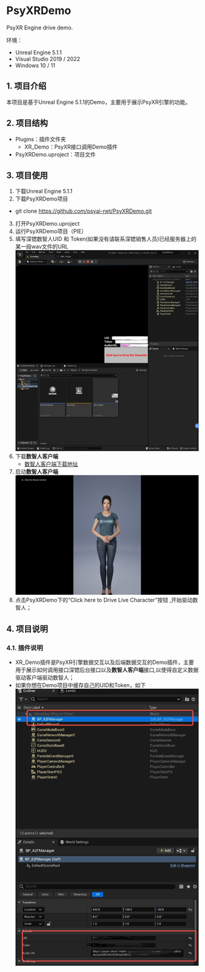 # PsyXRDemo
PsyXR Engine drive demo.

环境：
- Unreal Engine 5.1.1
- Visual Studio 2019 / 2022
- Windows 10 / 11

## 1. 项目介绍
本项目是基于Unreal Engine 5.1.1的Demo，主要用于展示PsyXR引擎的功能。

## 2. 项目结构
- Plugins：插件文件夹
  - XR_Demo：PsyXR接口调用Demo插件
- PsyXRDemo.uproject：项目文件

## 3. 项目使用
1. 下载Unreal Engine 5.1.1
2. 下载PsyXRDemo项目
  - git clone https://github.com/psyai-net/PsyXRDemo.git
3. 打开PsyXRDemo.uproject
4. 运行PsyXRDemo项目（PIE）
5. 填写深锶数智人UID 和 Token(如果没有请联系深锶销售人员)已经服务器上的某一段wav文件的URL
    ![Config of image](./Assets/XR_InputDemo.jpg "Config Psy XR Interface Demo Client ")
6. 下载**数智人客户端**
    - [数智人客户端下载地址](https://pan.baidu.com/s/1qjLWVgkA56v6N4HEidXQsg?pwd=7kz1)
7. 启动**数智人客户端**
   ![Start of image](./Assets/AICharacter.jpg "Start Psy AI Client ")
7. 点击PsyXRDemo下的“Click here to Drive Live Character”按钮 ,开始驱动数智人；

## 4. 项目说明
### 4.1. 插件说明
  - XR_Demo插件是PsyXR引擎数据交互以及后端数据交互的Demo插件，主要用于展示如何调用接口深锶后台接口以及**数智人客户端**接口,以使得自定义数据驱动客户端驱动数智人；
  - 如果你想在Demo项目中缓存自己的UID和Token，如下
  ![Saving of image](./Assets/StoreConfig.jpg "Start Psy AI Client ")



